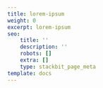```yaml
---
title: lorem-ipsum
weight: 0
excerpt: lorem-ipsum
seo:
    title: ''
    description: ''
    robots: []
    extra: []
    type: stackbit_page_meta
template: docs
---
```


